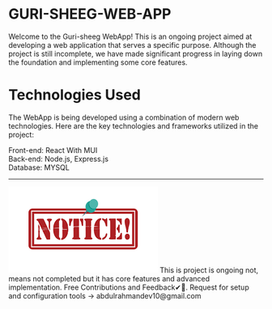 # GURI-SHEEG-WEB-APP
Welcome to the Guri-sheeg WebApp! This is an ongoing project aimed at developing a web application that serves a specific purpose. Although the project is still incomplete, 
we have made significant progress in laying down the foundation and implementing some core features.

# Technologies Used
The WebApp is being developed using a combination of modern web technologies. Here are the key technologies and frameworks utilized in the project:

Front-end: React With MUI <br>
Back-end: Node.js, Express.js<br>
Database: MYSQL
<hr/>

<img src='noticw.png'/>
This is project is ongoing not, means not completed but it has core features and advanced implementation.
Free Contributions and Feedback✔📢. Request for setup and configuration tools -> abdulrahmandev10@gmail.com

